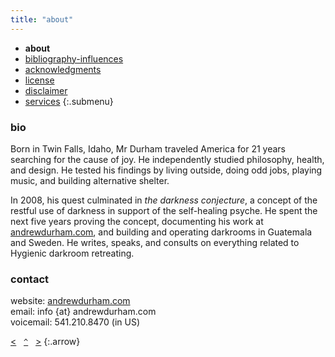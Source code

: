 ```yaml
---
title: "about"
---
```


- **about**
- [bibliography-influences](./bibliography-influences/)
- [acknowledgments](./acknowledgments/)
- [license](./license/)
- [disclaimer](./disclaimer/)
- [services](./services/)
{:.submenu}

### bio

Born in Twin Falls, Idaho, Mr Durham traveled America for 21 years searching for the cause of joy. He independently studied philosophy, health, and design. He tested his findings by living outside, doing odd jobs, playing music, and building alternative shelter. 

In 2008, his quest culminated in _the darkness conjecture_, a concept of the restful use of darkness in support of the self​-healing psyche. He spent the next five years proving the concept, documenting his work at [andrewdurham.com](/), and building and operating darkrooms in Guatemala and Sweden. He writes, speaks, and consults on everything related to Hygienic darkroom retreating.

### contact

website: [andrewdurham.com](/)  
email: info {at} andrewdurham.com  
voicemail: 541.210.8470 (in US)

[&lt;](/faq/)&nbsp;&nbsp;&nbsp;[`^`](/)&nbsp;&nbsp;&nbsp;[&gt;](./bibliography-influences/)
{:.arrow}

